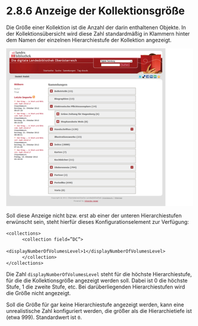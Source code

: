 # 2.8.6 Anzeige der Kollektionsgröße

Die Größe einer Kollektion ist die Anzahl der darin enthaltenen Objekte. In der Kollektionsübersicht wird diese Zahl standardmäßig in Klammern hinter dem Namen der einzelnen Hierarchiestufe der Kollektion angezeigt. 

![](../../.gitbook/assets/kollektionsgroesse.png)

Soll diese Anzeige nicht bzw. erst ab einer der unteren Hierarchiestufen erwünscht sein, steht hierfür dieses Konfigurationselement zur Verfügung:

```markup
<collections>
      <collection field=”DC”>
              <displayNumberOfVolumesLevel>1</displayNumberOfVolumesLevel>
      </collection>
</collections>
```

Die Zahl `displayNumberOfVolumesLevel` steht für die höchste Hierarchiestufe, für die die Kollektionsgröße angezeigt werden soll. Dabei ist 0 die höchste Stufe, 1 die zweite Stufe, etc. Bei darüberliegenden Hierarchiestufen wird die Größe nicht angezeigt.

Soll die Größe für gar keine Hierarchiestufe angezeigt werden, kann eine unrealistische Zahl konfiguriert werden, die größer als die Hierarchietiefe ist \(etwa 999\). Standardwert ist `0`.  


